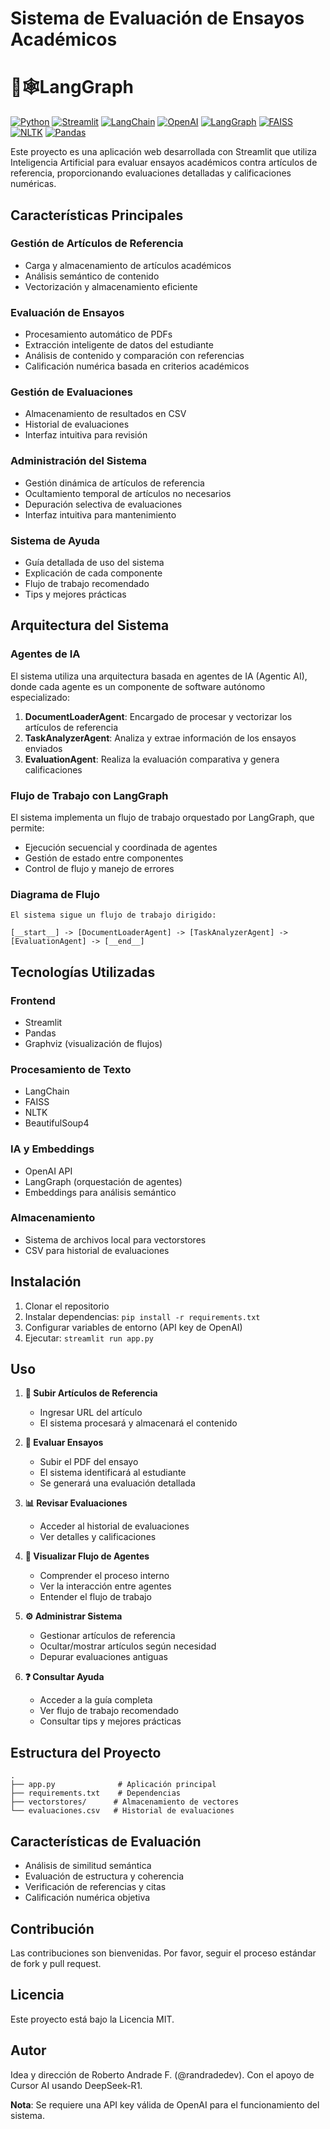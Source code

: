 # Sistema de Evaluación de Ensayos Académicos

# 🦜🕸️LangGraph
[![Python](https://img.shields.io/badge/Python-3.9+-blue.svg?logo=python&logoColor=white)](https://www.python.org)
[![Streamlit](https://img.shields.io/badge/Streamlit-1.24+-FF4B4B.svg?logo=streamlit&logoColor=white)](https://streamlit.io)
[![LangChain](https://img.shields.io/badge/LangChain-0.1.0-32CD32.svg?logo=chainlink&logoColor=white)](https://langchain.com)
[![OpenAI](https://img.shields.io/badge/OpenAI-1.3.0-412991.svg?logo=openai&logoColor=white)](https://openai.com)
[![LangGraph](https://img.shields.io/badge/LangGraph-0.0.13-4B0082.svg)](https://python.langchain.com/docs/langgraph)
[![FAISS](https://img.shields.io/badge/FAISS-1.7.4-FB7299.svg)](https://github.com/facebookresearch/faiss)
[![NLTK](https://img.shields.io/badge/NLTK-3.8.1-154F3F.svg)](https://www.nltk.org)
[![Pandas](https://img.shields.io/badge/Pandas-2.1.0-150458.svg?logo=pandas&logoColor=white)](https://pandas.pydata.org)

Este proyecto es una aplicación web desarrollada con Streamlit que utiliza Inteligencia Artificial para evaluar ensayos académicos contra artículos de referencia, proporcionando evaluaciones detalladas y calificaciones numéricas.

## Características Principales

### Gestión de Artículos de Referencia
- Carga y almacenamiento de artículos académicos
- Análisis semántico de contenido
- Vectorización y almacenamiento eficiente

### Evaluación de Ensayos
- Procesamiento automático de PDFs
- Extracción inteligente de datos del estudiante
- Análisis de contenido y comparación con referencias
- Calificación numérica basada en criterios académicos

### Gestión de Evaluaciones
- Almacenamiento de resultados en CSV
- Historial de evaluaciones
- Interfaz intuitiva para revisión

### Administración del Sistema
- Gestión dinámica de artículos de referencia
- Ocultamiento temporal de artículos no necesarios
- Depuración selectiva de evaluaciones
- Interfaz intuitiva para mantenimiento

### Sistema de Ayuda
- Guía detallada de uso del sistema
- Explicación de cada componente
- Flujo de trabajo recomendado
- Tips y mejores prácticas

## Arquitectura del Sistema

### Agentes de IA
El sistema utiliza una arquitectura basada en agentes de IA (Agentic AI), donde cada agente es un componente de software autónomo especializado:

1. **DocumentLoaderAgent**: Encargado de procesar y vectorizar los artículos de referencia
2. **TaskAnalyzerAgent**: Analiza y extrae información de los ensayos enviados
3. **EvaluationAgent**: Realiza la evaluación comparativa y genera calificaciones

### Flujo de Trabajo con LangGraph
El sistema implementa un flujo de trabajo orquestado por LangGraph, que permite:
- Ejecución secuencial y coordinada de agentes
- Gestión de estado entre componentes
- Control de flujo y manejo de errores

### Diagrama de Flujo
```
El sistema sigue un flujo de trabajo dirigido:

[__start__] -> [DocumentLoaderAgent] -> [TaskAnalyzerAgent] -> [EvaluationAgent] -> [__end__]
```

## Tecnologías Utilizadas

### Frontend
- Streamlit
- Pandas
- Graphviz (visualización de flujos)

### Procesamiento de Texto
- LangChain
- FAISS
- NLTK
- BeautifulSoup4

### IA y Embeddings
- OpenAI API
- LangGraph (orquestación de agentes)
- Embeddings para análisis semántico

### Almacenamiento
- Sistema de archivos local para vectorstores
- CSV para historial de evaluaciones

## Instalación

1. Clonar el repositorio
2. Instalar dependencias: `pip install -r requirements.txt`
3. Configurar variables de entorno (API key de OpenAI)
4. Ejecutar: `streamlit run app.py`

## Uso

1. **📄 Subir Artículos de Referencia**
   - Ingresar URL del artículo
   - El sistema procesará y almacenará el contenido

2. **📝 Evaluar Ensayos**
   - Subir el PDF del ensayo
   - El sistema identificará al estudiante
   - Se generará una evaluación detallada

3. **📊 Revisar Evaluaciones**
   - Acceder al historial de evaluaciones
   - Ver detalles y calificaciones

4. **🤖 Visualizar Flujo de Agentes**
   - Comprender el proceso interno
   - Ver la interacción entre agentes
   - Entender el flujo de trabajo

5. **⚙️ Administrar Sistema**
   - Gestionar artículos de referencia
   - Ocultar/mostrar artículos según necesidad
   - Depurar evaluaciones antiguas

6. **❓ Consultar Ayuda**
   - Acceder a la guía completa
   - Ver flujo de trabajo recomendado
   - Consultar tips y mejores prácticas

## Estructura del Proyecto
```
.
├── app.py              # Aplicación principal
├── requirements.txt    # Dependencias
├── vectorstores/      # Almacenamiento de vectores
└── evaluaciones.csv   # Historial de evaluaciones
```

## Características de Evaluación
- Análisis de similitud semántica
- Evaluación de estructura y coherencia
- Verificación de referencias y citas
- Calificación numérica objetiva

## Contribución
Las contribuciones son bienvenidas. Por favor, seguir el proceso estándar de fork y pull request.

## Licencia
Este proyecto está bajo la Licencia MIT.

## Autor
Idea y dirección de Roberto Andrade F. (@randradedev).
Con el apoyo de Cursor AI usando DeepSeek-R1.

**Nota**: Se requiere una API key válida de OpenAI para el funcionamiento del sistema. 